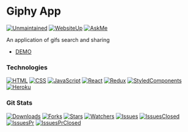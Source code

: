# Giphy App
[![Unmaintained](https://img.shields.io/badge/Maintained%3F-no-red.svg)](https://github.com/hmaranhao/giphy-app)
[![WebsiteUp](https://img.shields.io/website-up-down-green-red/http/monip.org.svg)](https://github.com/hmaranhao/giphy-app)
[![AskMe](https://img.shields.io/badge/Ask%20me-anything-1abc9c.svg)](https://github.com/hmaranhao/giphy-app)

An application of gifs search and sharing

- [DEMO](https://hmaranhao-giphy-app.herokuapp.com/)

 ### Technologies

[![HTML](https://img.shields.io/badge/HTML-239120?style=for-the-badge&logo=html5&logoColor=white)](https://github.com/hmaranhao/giphy-app)
[![CSS](https://img.shields.io/badge/CSS-239120?&style=for-the-badge&logo=css3&logoColor=white)](https://github.com/hmaranhao/giphy-app)
[![JavaScript](https://img.shields.io/badge/JavaScript-F7DF1E?style=for-the-badge&logo=javascript&logoColor=black)](https://github.com/hmaranhao/giphy-app)
[![React](https://img.shields.io/badge/React-20232A?style=for-the-badge&logo=react&logoColor=61DAFB)](https://github.com/hmaranhao/giphy-app)
[![Redux](https://img.shields.io/badge/Redux-593D88?style=for-the-badge&logo=redux&logoColor=white)](https://github.com/hmaranhao/giphy-app)
[![StyledComponents](https://img.shields.io/badge/styled--components-DB7093?style=for-the-badge&logo=styled-components&logoColor=white)](https://github.com/hmaranhao/giphy-app)
[![Heroku](https://img.shields.io/badge/Heroku-430098?style=for-the-badge&logo=heroku&logoColor=white)](https://github.com/hmaranhao/giphy-app)

### Git Stats

[![Downloads](https://img.shields.io/github/downloads/hmaranhao/todoApp/total.svg)](https://github.com/hmaranhao/giphy-app)
[![Forks](https://img.shields.io/github/forks/hmaranhao/giphy-app.svg)](https://github.com/hmaranhao/giphy-app)
[![Stars](https://img.shields.io/github/stars/hmaranhao/giphy-app.svg)](https://github.com/hmaranhao/giphy-app)
[![Watchers](https://img.shields.io/github/watchers/hmaranhao/giphy-app.svg)](https://github.com/hmaranhao/giphy-app)
[![Issues](https://img.shields.io/github/issues/hmaranhao/giphy-app.svg)](https://github.com/hmaranhao/giphy-app)
[![IssuesClosed](https://img.shields.io/github/issues-closed/hmaranhao/giphy-app.svg)](https://github.com/hmaranhao/giphy-app)
[![IssuesPr](https://img.shields.io/github/issues-pr/hmaranhao/giphy-app.svg)](https://github.com/hmaranhao/giphy-app)
[![IssuesPrClosed](https://img.shields.io/github/issues-pr-closed/hmaranhao/giphy-app.svg)](https://github.com/hmaranhao/giphy-app)

